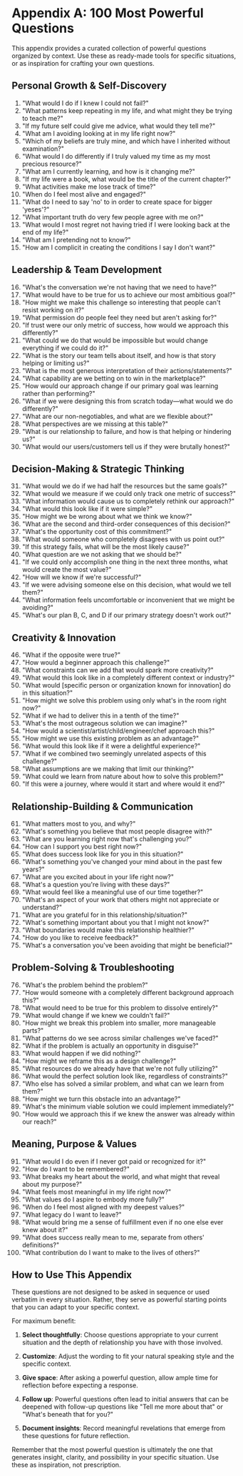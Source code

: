 # Appendix A: 100 Most Powerful Questions

This appendix provides a curated collection of powerful questions organized by context. Use these as ready-made tools for specific situations, or as inspiration for crafting your own questions.

## Personal Growth & Self-Discovery

1. "What would I do if I knew I could not fail?"
2. "What patterns keep repeating in my life, and what might they be trying to teach me?"
3. "If my future self could give me advice, what would they tell me?"
4. "What am I avoiding looking at in my life right now?"
5. "Which of my beliefs are truly mine, and which have I inherited without examination?"
6. "What would I do differently if I truly valued my time as my most precious resource?"
7. "What am I currently learning, and how is it changing me?"
8. "If my life were a book, what would be the title of the current chapter?"
9. "What activities make me lose track of time?"
10. "When do I feel most alive and engaged?"
11. "What do I need to say 'no' to in order to create space for bigger 'yeses'?"
12. "What important truth do very few people agree with me on?"
13. "What would I most regret not having tried if I were looking back at the end of my life?"
14. "What am I pretending not to know?"
15. "How am I complicit in creating the conditions I say I don't want?"

## Leadership & Team Development

16. "What's the conversation we're not having that we need to have?"
17. "What would have to be true for us to achieve our most ambitious goal?"
18. "How might we make this challenge so interesting that people can't resist working on it?"
19. "What permission do people feel they need but aren't asking for?"
20. "If trust were our only metric of success, how would we approach this differently?"
21. "What could we do that would be impossible but would change everything if we could do it?"
22. "What is the story our team tells about itself, and how is that story helping or limiting us?"
23. "What is the most generous interpretation of their actions/statements?"
24. "What capability are we betting on to win in the marketplace?"
25. "How would our approach change if our primary goal was learning rather than performing?"
26. "What if we were designing this from scratch today—what would we do differently?"
27. "What are our non-negotiables, and what are we flexible about?"
28. "What perspectives are we missing at this table?"
29. "What is our relationship to failure, and how is that helping or hindering us?"
30. "What would our users/customers tell us if they were brutally honest?"

## Decision-Making & Strategic Thinking

31. "What would we do if we had half the resources but the same goals?"
32. "What would we measure if we could only track one metric of success?"
33. "What information would cause us to completely rethink our approach?"
34. "What would this look like if it were simple?"
35. "How might we be wrong about what we think we know?"
36. "What are the second and third-order consequences of this decision?"
37. "What's the opportunity cost of this commitment?"
38. "What would someone who completely disagrees with us point out?"
39. "If this strategy fails, what will be the most likely cause?"
40. "What question are we not asking that we should be?"
41. "If we could only accomplish one thing in the next three months, what would create the most value?"
42. "How will we know if we're successful?"
43. "If we were advising someone else on this decision, what would we tell them?"
44. "What information feels uncomfortable or inconvenient that we might be avoiding?"
45. "What's our plan B, C, and D if our primary strategy doesn't work out?"

## Creativity & Innovation

46. "What if the opposite were true?"
47. "How would a beginner approach this challenge?"
48. "What constraints can we add that would spark more creativity?"
49. "What would this look like in a completely different context or industry?"
50. "What would [specific person or organization known for innovation] do in this situation?"
51. "How might we solve this problem using only what's in the room right now?"
52. "What if we had to deliver this in a tenth of the time?"
53. "What's the most outrageous solution we can imagine?"
54. "How would a scientist/artist/child/engineer/chef approach this?"
55. "How might we use this existing problem as an advantage?"
56. "What would this look like if it were a delightful experience?"
57. "What if we combined two seemingly unrelated aspects of this challenge?"
58. "What assumptions are we making that limit our thinking?"
59. "What could we learn from nature about how to solve this problem?"
60. "If this were a journey, where would it start and where would it end?"

## Relationship-Building & Communication

61. "What matters most to you, and why?"
62. "What's something you believe that most people disagree with?"
63. "What are you learning right now that's challenging you?"
64. "How can I support you best right now?"
65. "What does success look like for you in this situation?"
66. "What's something you've changed your mind about in the past few years?"
67. "What are you excited about in your life right now?"
68. "What's a question you're living with these days?"
69. "What would feel like a meaningful use of our time together?"
70. "What's an aspect of your work that others might not appreciate or understand?"
71. "What are you grateful for in this relationship/situation?"
72. "What's something important about you that I might not know?"
73. "What boundaries would make this relationship healthier?"
74. "How do you like to receive feedback?"
75. "What's a conversation you've been avoiding that might be beneficial?"

## Problem-Solving & Troubleshooting

76. "What's the problem behind the problem?"
77. "How would someone with a completely different background approach this?"
78. "What would need to be true for this problem to dissolve entirely?"
79. "What would change if we knew we couldn't fail?"
80. "How might we break this problem into smaller, more manageable parts?"
81. "What patterns do we see across similar challenges we've faced?"
82. "What if the problem is actually an opportunity in disguise?"
83. "What would happen if we did nothing?"
84. "How might we reframe this as a design challenge?"
85. "What resources do we already have that we're not fully utilizing?"
86. "What would the perfect solution look like, regardless of constraints?"
87. "Who else has solved a similar problem, and what can we learn from them?"
88. "How might we turn this obstacle into an advantage?"
89. "What's the minimum viable solution we could implement immediately?"
90. "How would we approach this if we knew the answer was already within our reach?"

## Meaning, Purpose & Values

91. "What would I do even if I never got paid or recognized for it?"
92. "How do I want to be remembered?"
93. "What breaks my heart about the world, and what might that reveal about my purpose?"
94. "What feels most meaningful in my life right now?"
95. "What values do I aspire to embody more fully?"
96. "When do I feel most aligned with my deepest values?"
97. "What legacy do I want to leave?"
98. "What would bring me a sense of fulfillment even if no one else ever knew about it?"
99. "What does success really mean to me, separate from others' definitions?"
100. "What contribution do I want to make to the lives of others?"

## How to Use This Appendix

These questions are not designed to be asked in sequence or used verbatim in every situation. Rather, they serve as powerful starting points that you can adapt to your specific context.

For maximum benefit:

1. **Select thoughtfully**: Choose questions appropriate to your current situation and the depth of relationship you have with those involved.

2. **Customize**: Adjust the wording to fit your natural speaking style and the specific context.

3. **Give space**: After asking a powerful question, allow ample time for reflection before expecting a response.

4. **Follow up**: Powerful questions often lead to initial answers that can be deepened with follow-up questions like "Tell me more about that" or "What's beneath that for you?"

5. **Document insights**: Record meaningful revelations that emerge from these questions for future reflection.

Remember that the most powerful question is ultimately the one that generates insight, clarity, and possibility in your specific situation. Use these as inspiration, not prescription. 